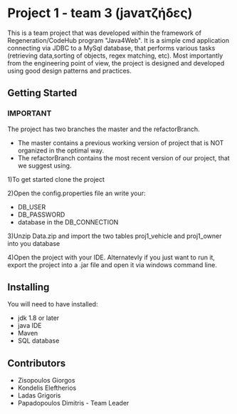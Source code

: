 # Project 1 - team 3 (javaτζήδες)

This is a team project that was developed within the framework of Regeneration/CodeHub program "Java4Web". 
It is a simple cmd application connecting via JDBC to a MySql database, that performs various tasks (retrieving data,sorting of objects, regex matching, etc).
Most importantly from the engineering point of view, the project is designed and developed using good design patterns and practices.

## Getting Started

### IMPORTANT 
The project has two branches the master and the refactorBranch.
 * The master contains a previous working version of project that is NOT organized in the optimal way.
 * The refactorBranch contains the most recent version of our project, that we suggest using.
 
1)To get started clone the project

2)Open the config.properties file an write your:
 * DB_USER
 * DB_PASSWORD
 * database in the DB_CONNECTION
 
3)Unzip Data.zip and import the two tables proj1_vehicle and proj1_owner into you database

4)Open the project with your IDE. Alternatevly if you just want to run it, export the project into a .jar file and open it via windows command line. 

## Installing

You will need to have installed:
 * jdk 1.8 or later
 * java IDE
 * Maven
 * SQL database

## Contributors
 * Zisopoulos Giorgos
 * Kondelis Eleftherios
 * Ladas Grigoris
 * Papadopoulos Dimitris - Team Leader
